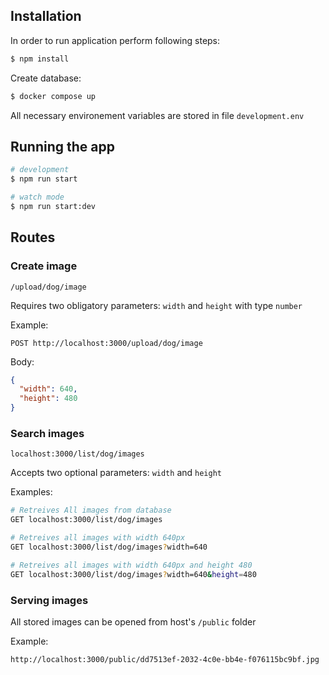 ## Installation

In order to run application perform following steps:

```bash
$ npm install
```

Create database:

```bash
$ docker compose up
```

All necessary environement variables are stored in file `development.env`

## Running the app

```bash
# development
$ npm run start

# watch mode
$ npm run start:dev
```

## Routes

### Create image

```
/upload/dog/image
```

Requires two obligatory parameters: `width` and `height` with type `number`

Example:

```
POST http://localhost:3000/upload/dog/image
```

Body:

```json
{
  "width": 640,
  "height": 480
}
```

### Search images

```
localhost:3000/list/dog/images
```

Accepts two optional parameters: `width` and `height`

Examples:

```bash
# Retreives All images from database
GET localhost:3000/list/dog/images
```

```bash
# Retreives all images with width 640px
GET localhost:3000/list/dog/images?width=640
```

```bash
# Retreives all images with width 640px and height 480
GET localhost:3000/list/dog/images?width=640&height=480
```

### Serving images

All stored images can be opened from host's `/public` folder

Example:

```
http://localhost:3000/public/dd7513ef-2032-4c0e-bb4e-f076115bc9bf.jpg
```
